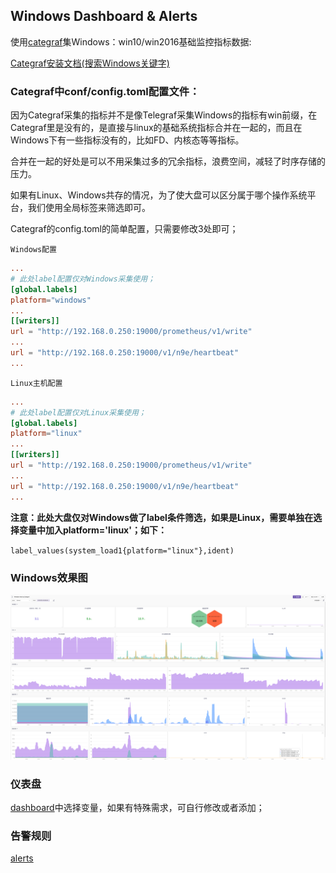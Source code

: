 ## Windows Dashboard & Alerts

使用[categraf](https://github.com/flashcatcloud/categraf)集Windows：win10/win2016基础监控指标数据:

[Categraf安装文档(搜索Windows关键字)](https://flashcat.cloud/docs/content/flashcat-monitor/categraf/2-installation/)

### Categraf中conf/config.toml配置文件：

因为Categraf采集的指标并不是像Telegraf采集Windows的指标有win前缀，在Categraf里是没有的，是直接与linux的基础系统指标合并在一起的，而且在Windows下有一些指标没有的，比如FD、内核态等等指标。

合并在一起的好处是可以不用采集过多的冗余指标，浪费空间，减轻了时序存储的压力。

如果有Linux、Windows共存的情况，为了使大盘可以区分属于哪个操作系统平台，我们使用全局标签来筛选即可。

Categraf的config.toml的简单配置，只需要修改3处即可；

`Windows配置`

```toml
...
# 此处label配置仅对Windows采集使用；
[global.labels]
platform="windows"
...
[[writers]]
url = "http://192.168.0.250:19000/prometheus/v1/write"
...
url = "http://192.168.0.250:19000/v1/n9e/heartbeat"
...
```

`Linux主机配置`

```toml
...
# 此处label配置仅对Linux采集使用；
[global.labels]
platform="linux"
...
[[writers]]
url = "http://192.168.0.250:19000/prometheus/v1/write"
...
url = "http://192.168.0.250:19000/v1/n9e/heartbeat"
...
```

**注意：此处大盘仅对Windows做了label条件筛选，如果是Linux，需要单独在选择变量中加入platform='linux'；如下：**

`label_values(system_load1{platform="linux"},ident)`

### Windows效果图

![windows](./windows.png)

### 仪表盘

[dashboard](../dashboards/windows_by_categraf.json)中选择变量，如果有特殊需求，可自行修改或者添加；

### 告警规则

[alerts](../alerts/windows_by_categraf.json)
